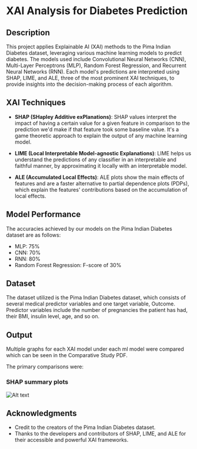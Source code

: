 # XAI Analysis for Diabetes Prediction

## Description
This project applies Explainable AI (XAI) methods to the Pima Indian Diabetes dataset, leveraging various machine learning models to predict diabetes. The models used include Convolutional Neural Networks (CNN), Multi-Layer Perceptrons (MLP), Random Forest Regression, and Recurrent Neural Networks (RNN). Each model's predictions are interpreted using SHAP, LIME, and ALE, three of the most prominent XAI techniques, to provide insights into the decision-making process of each algorithm.

## XAI Techniques
- **SHAP (SHapley Additive exPlanations)**: SHAP values interpret the impact of having a certain value for a given feature in comparison to the prediction we'd make if that feature took some baseline value. It's a game theoretic approach to explain the output of any machine learning model.
  
- **LIME (Local Interpretable Model-agnostic Explanations)**: LIME helps us understand the predictions of any classifier in an interpretable and faithful manner, by approximating it locally with an interpretable model.
  
- **ALE (Accumulated Local Effects)**: ALE plots show the main effects of features and are a faster alternative to partial dependence plots (PDPs), which explain the features' contributions based on the accumulation of local effects.

## Model Performance
The accuracies achieved by our models on the Pima Indian Diabetes dataset are as follows:
- MLP: 75%
- CNN: 70%
- RNN: 80%
- Random Forest Regression: F-score of 30%

## Dataset
The dataset utilized is the Pima Indian Diabetes dataset, which consists of several medical predictor variables and one target variable, Outcome. Predictor variables include the number of pregnancies the patient has had, their BMI, insulin level, age, and so on.

## Output
Multiple graphs for each XAI model under each ml model were compared which can be seen in the Comparative Study PDF.

The primary comparisons were:

### SHAP summary plots 
![Alt text](relative/path/to/image.png)

## Acknowledgments
- Credit to the creators of the Pima Indian Diabetes dataset.
- Thanks to the developers and contributors of SHAP, LIME, and ALE for their accessible and powerful XAI frameworks.
